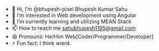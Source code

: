 - 👋 Hi, I’m @bhupesh-pixel Bhupesh Kumar Sahu
- 👀 I’m interested in Web development using Angular
- 🌱 I’m currently learning and utilizing MEAN Stack
- 📫 How to reach me sahubhupesh1195@gmail.com
- 😄 Pronouns: He/Him Web[Coder/Programmer/Developer]
- ⚡ Fun fact: I think wierd.

<!---
bhupesh-pixel/bhupesh-pixel is a ✨ special ✨ repository because its `README.md` (this file) appears on your GitHub profile.
You can click the Preview link to take a look at your changes.
--->
